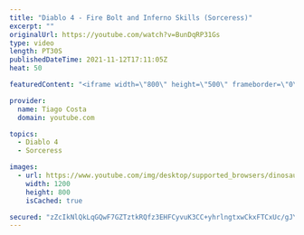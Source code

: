 ```yaml
---
title: "Diablo 4 - Fire Bolt and Inferno Skills (Sorceress)"
excerpt: ""
originalUrl: https://youtube.com/watch?v=BunDqRP31Gs
type: video
length: PT30S
publishedDateTime: 2021-11-12T17:11:05Z
heat: 50

featuredContent: "<iframe width=\"800\" height=\"500\" frameborder=\"0\" src=\"https://www.youtube.com/embed/BunDqRP31Gs\" allow=\"accelerometer; autoplay; encrypted-media; gyroscope; picture-in-picture\" allowfullscreen></iframe>"

provider:
  name: Tiago Costa
  domain: youtube.com

topics:
  - Diablo 4
  - Sorceress

images:
  - url: https://www.youtube.com/img/desktop/supported_browsers/dinosaur.png
    width: 1200
    height: 800
    isCached: true

secured: "zZcIkNlQkLqGQwF7GZTztkRQfz3EHFCyvuK3CC+yhrlngtxwCkxFTCxUc/gJY3v4lR5qvIF1hSqD7Ej9CbQaZ4opnm3OyxQjTxDIwXrB3SsZbFgWyalnIU9T8FvcweRht7c0Jup5SnDi5o3mOmkUa13+RKL+sa9+yoADTLrPg5TjmWJy9iM19OE0DadF3UB1Yi0R5o6qLkIbQO8cj1aINjOqga0n2xA4uks72bOFxEnbqU6jEpZI8tLCkDCwhsG07t6yp4SpxrPuiCl9EWsd2FjWWjGxofFgeabrWDkmnjF+/9W9V4JtS6nL8VZZbv0cI9WsJub2nMzMzHNupCYL/2bISwcdb+gVI0uqZdVFUa0w30AKi312ctXv04A9vigQhHb4snQPGqb+agKbd7rqRdynvSmoKSrGT0fcenEYseg=;6l2376yKyjoCBnPvX5CWlg=="
---
```



